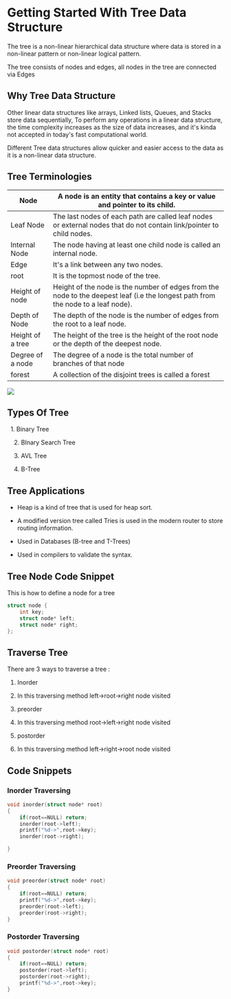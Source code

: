 # Getting Started With Tree Data Structure

The tree is a non-linear hierarchical data structure where data is stored in a non-linear pattern or non-linear logical pattern.

The tree consists of nodes and edges, all nodes in the tree are connected via Edges

## Why Tree Data Structure

Other linear data structures like arrays, Linked lists, Queues, and Stacks store data sequentially, To perform any operations in a linear data structure, the time complexity increases as the size of data increases, and it's kinda not accepted in today's fast computational world.

Different Tree data structures allow quicker and easier access to the data as it is a non-linear data structure.

## Tree Terminologies

| Node | A node is an entity that contains a key or value and pointer to its child. |
| --- | --- |
| Leaf Node | The last nodes of each path are called leaf nodes or external nodes that do not contain link/pointer to child nodes. |
| Internal Node | The node having at least one child node is called an internal node. |
| Edge | It's a link between any two nodes. |
| root | It is the topmost node of the tree. |
| Height of node | Height of the node is the number of edges from the node to the deepest leaf (i.e the longest path from the node to a leaf node). |
| Depth of Node | The depth of the node is the number of edges from the root to a leaf node. |
| Height of a tree | The height of the tree is the height of the root node or the depth of the deepest node. |
| Degree of a node | The degree of a node is the total number of branches of that node |
| forest | A collection of the disjoint trees is called a forest |

![](https://www.delftstack.com/img/Python/structure%20of%20a%20tree%20in%20python.png?ezimgfmt=rs:372x210/rscb5/ng:webp/ngcb5)

## Types Of Tree

  1. Binary Tree

    2. BInary Search Tree

    3. AVL Tree

    4. B-Tree

## Tree Applications

- Heap is a kind of tree that is used for heap sort.
  
- A modified version tree called Tries is used in the modern router to store routing information.
  
- Used in Databases (B-tree and T-Trees)
  
- Used in compilers to validate the syntax.
  

## Tree Node Code Snippet

This is how to define a node for a tree

```cpp
struct node {
    int key;
    struct node* left;
    struct node* right;
};
```

## Traverse Tree

There are 3 ways to traverse a tree :

1. Inorder
  
  1. In this traversing method left->root->right node visited
2. preorder
  
  1. In this traversing method root->left->right node visited
3. postorder
  
  1. In this traversing method left->right->root node visited

## Code Snippets

### Inorder Traversing

```cpp
void inorder(struct node* root)
{
    if(root==NULL) return;
    inorder(root->left);
    printf("%d->",root->key);
    inorder(root->right);

}
```

### Preorder Traversing

```cpp
void preorder(struct node* root)
{
    if(root==NULL) return;
    printf("%d->",root->key);
    preorder(root->left);
    preorder(root->right);
}
```

### Postorder Traversing

```cpp
void postorder(struct node* root)
{
    if(root==NULL) return;
    postorder(root->left);
    postorder(root->right);
    printf("%d->",root->key);
}
```
